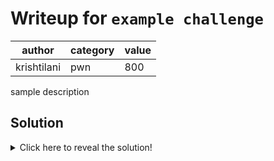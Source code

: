 # Writeup for `example challenge`

|      author     | category | value |
|-----------------|----------|-------|
|    krishtilani  |    pwn   |  800  |

sample description

## Solution

<details>
<summary>Click here to reveal the solution!</summary>

### The Big Idea

Overwrite perror to printf. Get leak and ret2libc.

### Walkthrough


### Flag(s)

- SCONES{1f_y0u_4r3_r34d1ng_7h15_1_h0p3_y0u_d13d_g3771ng_7h15_fl4g_bu7_c0ngr47z}

</details>

